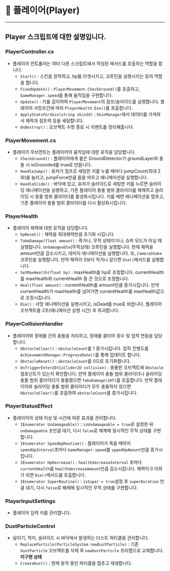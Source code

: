 # 📌 플레이어(Player)
---
## Player 스크립트에 대한 설명입니다.

### PlayerController.cs
- 플레이어 컨트롤러는 여타 다른 스크립트에서 작성된 메서드를 호출하는 역할을 합니다.
  - `Start()` : 스킨을 장착하고, hp를 리셋시키고, 코루틴을 실행시키는 등의 역할을 합니다.
  - `FixedUpdate()` : `PlayerMovement.CheckGround()`를 호출하고, `GameManager.speed`를 통해 움직임을 구현합니다.
  - `Update()` : 키를 감지하여 `PlayerMovement`의 점프/슬라이드를 실행합니다. 플레이어 사망조건에 따라 `PlayerHealth.Die()`를 호출합니다.
  - `ApplyStatsForSkin(string skinId)` : `SkinManager`에서 데이터를 가져와서 체력과 점프력 등을 세팅합니다.
  - `OnDestroy()` : 오브젝트 수명 종료 시 이벤트를 정리해줍니다.
 
### PlayerMovement.cs
- 플레이어 무브먼트는 플레이어의 움직임에 대한 로직을 담당합니다.
  - `CheckGround()` : 플레이어에게 붙은 GroundDetector가 groundLayer와 충돌 시 isGrounded를 true로 만듭니다.
  - `HandleJump()` : 유저가 점프로 세팅한 키를 누를 때마다 jumpCount(최대 2회)를 늘리고, jumpForce만큼 몸을 띄우고 애니메이션을 실행합니다.
  - `HandleSlide()` : 바닥에 있고, 유저가 슬라이드로 세팅한 키를 누르면 슬라이딩 애니메이션을 실행하고, 기존 플레이어 충돌 범위 콜라이더를 해제하고 슬라이딩 시 충돌 범위 콜라이더를 활성화시킵니다. 키를 떼면 애니메이션을 멈추고, 기존 플레이어 충돌 범위 콜라이더를 다시 활성화시킵니다.
 
### PlayerHealth
- 플레이어 체력에 대한 로직을 담당합니다.
  - `hpReset()` : 체력을 최대체력만큼 초기화 시킵니다.
  - `TakeDamage(float amount)` : 죽거나, 무적 상태이거나, 슈퍼 모드가 아닐 때 실행됩니다. `Undamageable`(무적상태) 코루틴을 실행합니다. 현재 체력을 amount만큼 감소시키고, 데미지 애니메이션을 실행합니다. 또, `CameraShake` 코루틴을 실행합니다. 만약 체력이 0보다 작거나 같으면 `Die()`메서드를 실행합니다.
  - `SetMaxHealth(float hp)` : maxHealth를 hp로 조정합니다. currentHealth를 maxHealth와 currentHealth 중 큰 것으로 조정합니다.
  - `Heal(float amount)` : currentHealth를 amount만큼 증가시킵니다. 만약 currentHealth가 maxHealth를 넘어가면 currentHealth를 maxHealth값으로 조정시킵니다.
  - `Die()` : 사망 애니메이션을 실행시키고, isDead를 true로 바꿉니다. 플레이어 오브젝트를 2초(애니메이션 실행 시간) 후 파괴합니다.
 
### PlayerCollisionHandler
- 플레이어와 장애물 간의 충돌을 처리하고, 장애물 클리어 횟수 및 업적 연동을 담당합니다.
  - `ObstacleClear()` : `obstacleCount`를 1 증가시킵니다. 업적 진행도를 `AchievementManager.ProgressRate()`를 통해 업데이트 합니다.
  - `ObstacleReset()` : `obstacleCount`를 0으로 초기화합니다.
  - `OnTriggerEnter2D(Collider2D collision)` : 충돌한 오브젝트에 `Obstacle`컴포넌트가 있는지 확인합니다. 만약 플레이어 충돌 범위 콜라이더나 슬라이딩 충돌 범위 콜라이더가 충돌했으면 `TakeDamage(10f)`를 호출합니다. 만약 플레이어와 슬라이딩 충돌 범위 콜라이더가 모두 충돌하지 않으면 `ObstacleClear()`를 호출하여 `obstacleCount`를 증가시킵니다.
 
### PlayerStatusEffect
- 플레이어의 상태 이상 및 시간에 따른 효과를 관리합니다.
  - `IEnumerator Undamageable()` : `isUndamageable = true`로 설정한 뒤 `unDamageable` 초만큼 대기, 다시 `false`로 해제해 일시적인 무적 상태를 구현합니다.
  - `IEnumerator SpeedUpRoutine()` : 플레이어가 죽을 때까지 `speedUpInterval`초마다 `GameManager.speed`를 `sppedUpAmount`만큼 증가시킵니다.
  - `IEnumerator HpDecrease()` : `healthdecreaseInterval` 초마다 `currentHealth`를 `healthdecreaseAmount`만큼 감소시킵니다. 체력이 0 이하가 되면 `Die()`메서드를 호출합니다.
  - `IEnumerator SuperRoutine()` : `isSuper = true`설정 후 `superDuration` 만큼 대기, 다시 `false`로 해제해 일시적인 무적 상태를 구현합니다.

### PlayerInputSettings
- 플레이어 입력 키를 관리합니다.

### DustParticleControl
- 달리기, 착지, 슬라이드 시 바닥에서 발생하는 더스트 파티클을 관리합니다.
  - `ReplaceParticle(ParticleSystem newDustParticle)` : 기존 `dustParticle` 오브젝트를 삭제 후 `newDustParticle` 프리팹으로 교체합니다. **미구현 상태**
  - `CreateDust()` : 현재 동작 중인 파티클을 멈추고 재생합니다.
